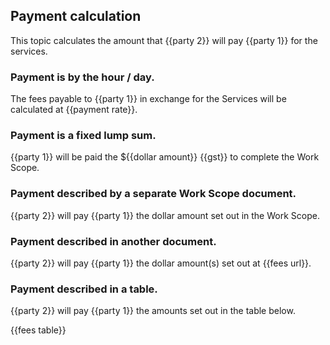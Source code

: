 ## Payment calculation

This topic calculates the amount that {{party 2}} will pay {{party 1}} for the services.

### Payment is by the hour / day.

The fees payable to {{party 1}} in exchange for the Services will be calculated at {{payment rate}}.

### Payment is a fixed lump sum.

{{party 1}} will be paid the ${{dollar amount}} {{gst}} to complete the Work Scope.

### Payment described by a separate Work Scope document.

{{party 2}} will pay {{party 1}} the dollar amount set out in the Work Scope.

### Payment described in another document.

{{party 2}} will pay {{party 1}} the dollar amount(s) set out at {{fees url}}.

### Payment described in a table.

{{party 2}} will pay {{party 1}} the amounts set out in the table below.

{{fees table}}

